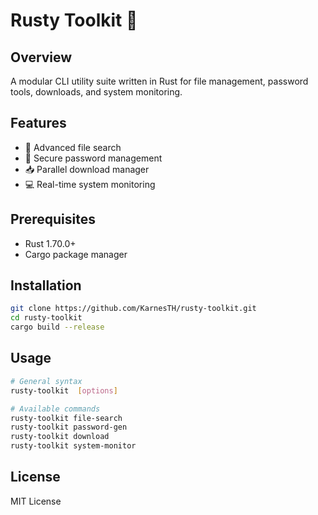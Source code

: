 # Rusty Toolkit 🦀

## Overview
A modular CLI utility suite written in Rust for file management, password tools, downloads, and system monitoring.

## Features
- 📁 Advanced file search
- 🔐 Secure password management
- 📥 Parallel download manager
- 💻 Real-time system monitoring

## Prerequisites
- Rust 1.70.0+
- Cargo package manager

## Installation
```bash
git clone https://github.com/KarnesTH/rusty-toolkit.git
cd rusty-toolkit
cargo build --release
```

## Usage
```bash
# General syntax
rusty-toolkit  [options]

# Available commands
rusty-toolkit file-search
rusty-toolkit password-gen
rusty-toolkit download
rusty-toolkit system-monitor
```

## License
MIT License
